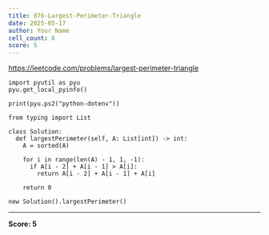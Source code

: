```yaml
---
title: 976-Largest-Perimeter-Triangle
date: 2025-05-17
author: Your Name
cell_count: 6
score: 5
---
```


https://leetcode.com/problems/largest-perimeter-triangle


```
import pyutil as pyu
pyu.get_local_pyinfo()
```


```
print(pyu.ps2("python-dotenv"))
```


```
from typing import List
```


```
class Solution:
  def largestPerimeter(self, A: List[int]) -> int:
    A = sorted(A)

    for i in range(len(A) - 1, 1, -1):
      if A[i - 2] + A[i - 1] > A[i]:
        return A[i - 2] + A[i - 1] + A[i]

    return 0
```


```
new Solution().largestPerimeter()
```


---
**Score: 5**
